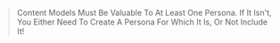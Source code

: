 > Content Models Must Be Valuable To At Least One Persona. If It Isn't, You Either Need To Create A Persona For Which It Is, Or Not Include It!